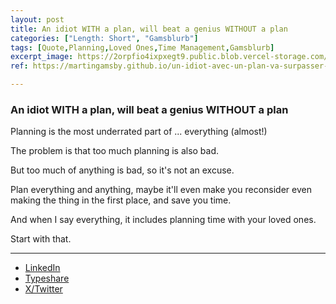 ```yaml
---
layout: post
title: An idiot WITH a plan, will beat a genius WITHOUT a plan
categories: ["Length: Short", "Gamsblurb"]
tags: [Quote,Planning,Loved Ones,Time Management,Gamsblurb]
excerpt_image: https://2orpfio4ixpxegt9.public.blob.vercel-storage.com/blogPost/cm27obt5v0097lk0cn9bqej7a/preview-image-DC1gj05ORx69IEVdVkyOTMg36vltKq.webp
ref: https://martingamsby.github.io/un-idiot-avec-un-plan-va-surpasser-un-genie-sans-plan

---
```


### **An idiot WITH a plan, will beat a genius WITHOUT a plan**

Planning is the most underrated part of ... everything (almost!)

The problem is that too much planning is also bad.

But too much of anything is bad, so it's not an excuse.

Plan everything and anything, maybe it'll even make you reconsider even making the thing in the first place, and save you time.

And when I say everything, it includes planning time with your loved ones.

Start with that.

---

- [LinkedIn](https://www.linkedin.com/posts/martingamsby_activity-7251238625961476097-XuPf?utm_source=share&utm_medium=member_desktop)
- [Typeshare](https://typeshare.co/martingamsby/posts/an-idiot-with-a-plan-will-beat-a-genius-without-a-plan)
- [X/Twitter](https://x.com/Martin_Gamsby/status/1845471703247253647)

